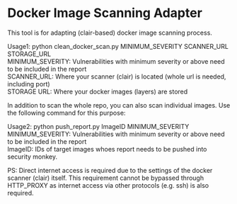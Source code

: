 # Docker Image Scanning Adapter
This tool is for adapting (clair-based) docker image scanning process.  

Usage1: python clean_docker_scan.py MINIMUM_SEVERITY SCANNER_URL STORAGE_URL  
MINIMUM_SEVERITY: Vulnerabilities with minimum severity or above need to be included in the report  
SCANNER_URL: Where your scanner (clair) is located (whole url is needed, including port)  
STORAGE URL: Where your docker images (layers) are stored  

In addition to scan the whole repo, you can also scan individual images. 
Use the following command for this purpose:

Usage2: python push_report.py ImageID MINIMUM_SEVERITY
MINIMUM_SEVERITY: Vulnerabilities with minimum severity or above need to be included in the report  
ImageID: IDs of target images whoes report needs to be pushed into security monkey. 

PS: Direct internet access is required due to the settings of the docker scanner (clair) itself. This requirement cannot be bypassed through HTTP_PROXY as internet access via other protocols (e.g. ssh) is also required.  
